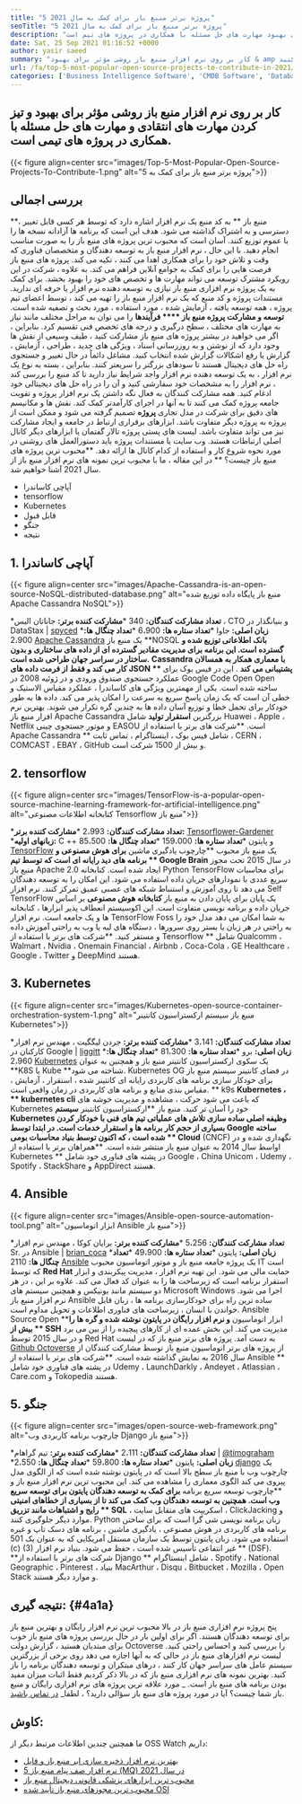 ```yaml
---
title: "5 پروژه برتر منبع باز برای کمک به سال 2021" 
seoTitle: "5 پروژه برتر منبع باز برای کمک به سال 2021" 
description: "مشارکت در پروژه های منبع باز محبوب راهی مؤثر برای بهبود مهارت های حل مسئله با همکاری در پروژه های تیم است." 
date: Sat, 25 Sep 2021 01:16:52 +0000
author: yasir saeed
summary: "کار بر روی نرم افزار منبع باز روشی مؤثر برای بهبود & amp است. با همکاری در پروژه های تیم ، مهارت های تفکر انتقادی و حل مسئله را تیز کنید." 
url: /fa/top-5-most-popular-open-source-projects-to-contribute-in-2021/
categories: ['Business Intelligence Software', 'CMDB Software', 'Database Management Software', 'Deployment Tools', 'Learning Management System', 'Rapid Application Development', 'Software Development']
---
```


## کار بر روی نرم افزار منبع باز روشی مؤثر برای بهبود و تیز کردن مهارت های انتقادی و مهارت های حل مسئله با همکاری در پروژه های تیمی است.

{{< figure align=center src="images/Top-5-Most-Popular-Open-Source-Projects-To-Contribute-1.png" alt="5 پروژه برتر منبع باز برای کمک به">}}


## **بررسی اجمالی**
**منبع باز ** به کد منبع یک نرم افزار اشاره دارد که توسط هر کسی قابل تغییر ، دسترسی و به اشتراک گذاشته می شود. هدف این است که برنامه ها آزادانه نسخه ها را با عموم توزیع کنند. آسان است که محبوب ترین پروژه های منبع باز را به صورت مناسب انجام دهید. با این حال ، نرم افزار منبع باز به توسعه دهندگان و متخصصان فناوری که وقت و تلاش خود را برای همکاری اهدا می کنند ، تکیه می کند. پروژه های منبع باز فرصت هایی را برای کمک به جوامع آنلاین فراهم می کند. به علاوه ، شرکت در این رویکرد مشترک توسعه می تواند مهارت ها و تخصص های خود را بهبود بخشد.
برای کمک به یک پروژه نرم افزاری منبع باز نیازی به توسعه دهنده نرم افزار یا حرفه ای ندارید. مستندات پروژه و کد منبع که یک نرم افزار منبع باز را تهیه می کند ، توسط اعضای تیم پروژه ، همه توسعه یافته ، آزمایش شده ، مورد استفاده ، مورد بحث و تصفیه شده است. **توسعه و مشارکت پروژه منبع باز  ****  فرآیندها**  را می توان به مراحل مختلف مانند نیاز به مهارت های مختلف ، سطح درگیری و درجه های تخصص فنی تقسیم کرد. بنابراین ، اگر می خواهید در بیشتر پروژه های منبع باز مشارکت کنید ، طیف وسیعی از نقش ها وجود دارد که از نوشتن و به روزرسانی اسناد ، ویژگی های جدید ، طراحی ، آزمایش ، گزارش یا رفع اشکالات گزارش شده انتخاب کنید.
مشاغل دائماً در حال تغییر و جستجوی راه حل های دیجیتال هستند تا سودهای بزرگتر را سریعتر کنند. بنابراین ، بسته به نوع یک نرم افزار ، به یک توسعه دهنده نرم افزار واجد شرایط نیاز دارید تا کد منبع را بررسی کند ، نرم افزار را به مشخصات خود سفارشی کنید و آن را در راه حل های دیجیتالی خود ادغام کنید. همه مشارکت کنندگان به فعال نگه داشتن یک نرم افزار پروژه و تقویت جامعه پروژه کمک می کنند تا به آنها در اجرای کارآمدتر کمک کند. نقش ها و مکانیسم های دقیق برای شرکت در مدل تجاری **پروژه**  تصمیم گرفته می شود و ممکن است از پروژه به پروژه دیگر متفاوت باشد. ابزارهای برقراری ارتباط در جامعه و ایجاد مشارکت نیز می تواند متفاوت باشد. لیست های پستی پروژه تالار گفتمان یا ابزارهای دیگر کانال اصلی ارتباطات هستند. وب سایت یا مستندات پروژه باید دستورالعمل های روشنی در مورد نحوه شروع کار و استفاده از کدام کانال ها ارائه دهد.
**محبوب ترین پروژه های منبع باز چیست؟ ** در این مقاله ، ما با محبوب ترین نمونه های نرم افزار منبع باز از سال 2021 آشنا خواهیم شد.
  * آپاچی کاساندرا
  * tensorflow
  * Kubernetes
  * قابل قبول
  * جنگو
  * نتیجه

## 1. آپاچی کاساندرا

{{< figure align=center src="images/Apache-Cassandra-is-an-open-source-NoSQL-distributed-database.png" alt="منبع باز پایگاه داده توزیع شده Apache Cassandra NoSQL">}}

  ***تعداد مشارکت کنندگان:**  340
  ***مشارکت کننده برتر:**  جاناتان الیس ، CTO و بنیانگذار در DataStax | [spyced][1]
  ***زبان اصلی:**  جاوا
  ***تعداد ستاره ها:**  6،900
  ***تعداد چنگال ها:**  2،900
[Apache Cassandra][2] یک منبع باز **NOSQL  **بانک اطلاعاتی توزیع شده و گسترده است. این برنامه برای مدیریت مقادیر گسترده ای از داده های ساختاری و بدون ساختار در سراسر جهان طراحی شده است. Cassandra با معماری همکار به همسالان کار می کند و فقط از فرمت داده های JSON **  پشتیبانی می کند** . این در فیس بوک برای عملکرد جستجوی صندوق ورودی و در ژوئیه 2008 در Google Code Open Open ساخته شده است.
یکی از مهمترین ویژگی های کاساندرا ، عملکرد مقیاس الاستیک و خطی آن است که یک زمان پاسخ سریع به سرعت را امکان پذیر می کند. داده ها به طور خودکار برای تحمل خطا و توزیع آسان داده ها به چندین گره تکرار می شوند. بهترین نرم افزار منبع باز Apache Cassandra بزرگترین **استقرار تولید**  شامل Huawei ، Apple ، Netflix و موتور جستجوی چینی EASOU است.
**شرکت های برتر با استفاده از Apache Cassandra ** شامل فیس بوک ، اینستاگرام ، تماس ثابت ، CERN ، COMCAST ، EBAY ، GitHub و بیش از 1500 شرکت است.

## 2. tensorflow

{{< figure align=center src="images/TensorFlow-is-a-popular-open-source-machine-learning-framework-for-artificial-intelligence.png" alt="کتابخانه اطلاعات مصنوعی Tensorflow منبع باز">}}

  ***تعداد مشارکت کنندگان:**  2،993
  ***مشارکت کننده برتر:**  [Tensorflower-Gardener][3]
  ***زبانهای اولیه:**  C ++ و پایتون
  ***تعداد ستاره ها:**  159،000
  ***تعداد چنگال ها:**  85،500
[TensorFlow][4] یک منبع باز محبوب **چارچوب یادگیری ماشین  **برای هوش مصنوعی و برنامه های دید رایانه ای است که توسط تیم **  Google Brain**  در سال 2015 تحت مجوز منبع باز Apache 2.0 ایجاد شده است. کتابخانه Python TensorFlow برای محاسبات سریع عددی با نمودارهای جریان داده استفاده می شود. این امکان را به توسعه دهندگان می دهد تا روی آموزش و استنباط شبکه های عصبی عمیق تمرکز کنند.
نرم افزار Self TensorFlow یک پایان برای پایان دادن به منبع باز **کتابخانه هوش مصنوعی**  بر اساس جریان داده و برنامه نویسی متفاوت است. این اکوسیستم انعطاف پذیر ابزارها ، کتابخانه ها و یک جامعه است. نرم افزار TensorFlow Foss به شما امکان می دهد مدل خود را به راحتی در هر زبان یا بستر روی سرورها ، دستگاه های لبه یا وب به راحتی آموزش داده و مستقر کنید.
**شرکت های برتر با استفاده از Tensorflow ** شامل Qualcomm ، Walmart ، Nvidia ، Onemain Financial ، Airbnb ، Coca-Cola ، GE Healthcare ، Google ، Twitter و DeepMind هستند.

## 3. Kubernetes

{{< figure align=center src="images/Kubernetes-open-source-container-orchestration-system-1.png" alt="منبع باز سیستم ارکستراسیون کانتینر Kubernetes">}}

  ***تعداد مشارکت کنندگان:**  3،141
  ***مشارکت کننده برتر:**  جردن لیگگیت ، مهندس نرم افزار کارکنان در Google | [liggitt][5]
  ***زبان اصلی:**  برو
  ***تعداد ستاره ها:**  81،300
  ***تعداد چنگال ها:**  2،960
[Kubernetes][6] یک سکوی ارکستراسیون کانتینر منبع باز و همچنین به عنوان **K8S یا Kube  **شناخته می شود. Kubernetes OG در فضای کانتینر سیستم منبع باز برای خودکار سازی برنامه های کاربردی رایانه ای کانتینر شده ، استقرار ، آزمایش ، مقیاس بندی منابع و برنامه های کاربردی در زمان واقعی است. **  k9s  **Kubernetes ، **  kubernetes cli**  که باعث می شود حرکت ، مشاهده و مدیریت خوشه های Kubernetes خود را آسان تر کنید.
منبع باز **ارکستراسیون کانتینر  **سیستم Kubernetes وظیفه اصلی ساده سازی تلاش های عملیاتی تیم های فنی با خودکار کردن بسیاری از حجم کار برنامه ها و استقرار خدمات است. در ابتدا توسط Google ساخته شده است ، که اکنون توسط بنیاد محاسبات بومی **  Cloud**  (CNCF) نگهداری شده و در اواسط سال 2014 به عنوان منبع باز منتشر شده است.
**همراهان برتر با استفاده از Kubernetes ** در پشته های فناوری خود شامل Google ، China Unicom ، Udemy ، Spotify ، StackShare و AppDirect هستند.

## 4. Ansible

{{< figure align=center src="images/Ansible-open-source-automation-tool.png" alt="ابزار اتوماسیون Ansible منبع باز">}}

  ***تعداد مشارکت کنندگان:**  5،256
  ***مشارکت کننده برتر:**  برایان کوکا ، مهندس نرم افزار Sr. در Ansible | [brian_coca][7]
  ***زبان اصلی:**  پایتون
  ***تعداد ستاره ها:**  49،900
  ***تعداد چنگال ها:**  2110
[Ansible][8] یک پروژه جامعه منبع باز و موتور اتوماسیون محبوب IT است که توسط **Red Hat**  حمایت مالی می شود. این تهیه نرم افزار ، مدیریت پیکربندی و ابزار استقرار برنامه است که زیرساخت ها را به عنوان کد فعال می کند. علاوه بر این ، در هر دو سیستم مانند یونیکس و همچنین سیستم های Microsoft Windows اجرا می شود. نرم افزار منبع باز Ansible ساده ترین راه برای خودکارسازی برنامه ها ، زبان قابل خواندن با انسان ، زیرساخت های فناوری اطلاعات و تحویل مداوم است.
Ansible Source Open **ابزار اتوماسیون  **و نرم افزار رایگان در پایتون نوشته شده و گره ها را بیش از **  SSH**  مدیریت می کند. این بخش عمده ای از کارهای پیچیده را از بین می برد و در سال 2015 توسط Red Hat به دست آمد. پروژه های برتر منبع باز که در لیست [Github Octoverse][9] از پروژه های برتر اتوماسیون منبع باز توسط مشارکت کنندگان از سال 2016 به نمایش گذاشته شده است.
**شرکت های برتر با استفاده از Ansible ** در پشته های فناوری خود شامل Udemy ، LaunchDarkly ، Andeyet ، Atlassian ، Care.com و Tokopedia هستند.

## 5. جنگو

{{< figure align=center src="images/open-source-web-framework.png" alt="چارچوب برنامه کاربردی وب Django منبع باز">}}

  ***تعداد مشارکت کنندگان:**  2،111
  ***مشارکت کننده برتر:**  تیم گراهام | [@timograham][10]
  ***زبان اصلی:**  پایتون
  ***تعداد ستاره ها:**  59،800
  ***تعداد چنگال ها:**  2،550
[django][11] یک چارچوب وب با منبع باز سطح بالا است که در پایتون نوشته شده است که از الگوی مدل پیروی می کند الگوی معماری را مشاهده می کند. این محبوب ترین نرم افزار منبع باز و **چارچوب توسعه سریع برنامه  **برای کمک به توسعه دهندگان پایتون برای توسعه سریع وب است. همچنین به توسعه دهندگان وب کمک می کند تا از بسیاری از خطاهای امنیتی رایج و اشتباهات مانند تزریق **  SQL**  ، اسکریپت های متقابل سایت ، ClickJacking و موارد دیگر جلوگیری کنند.
Python زبان برنامه نویسی شی گرا است که برای ساختن برنامه های کاربردی در هوش مصنوعی ، یادگیری ماشین ، برنامه های دسک تاپ و غیره استفاده می شود. زبان پایتون توسط یک سازمان مستقل آمریکایی که به عنوان یک 501 (c) (3) غیر انتفاعی تأسیس شده است ، حفظ می شود. بنیاد نرم افزار ** (DSF).
**شرکت های برتر با استفاده از Django ** شامل اینستاگرام ، Spotify ، National Geographic ، Pinterest ، بنیاد MacArthur ، Disqu ، Bitbucket ، Mozilla ، Open Stack و موارد دیگر هستند.

## **نتیجه گیری:**    {#4a1a}
پنج پروژه نرم افزاری منبع باز در بالا محبوب ترین نرم افزار رایگان و بهترین منبع باز برای توسعه دهندگان هستند. اگر برای اولین بار در حال بررسی پروژه های منبع باز خوب برای مبتدیان هستید ، گزارش دولت Octoverse را بررسی کنید و احساس راحتی کنید. لیست نرم افزارهای منبع باز در حالی که به آنها اجازه می دهد روی برخی از بزرگترین سیستم عامل های سراسر جهان کار کنند ، درهای مبتکران و توسعه دهندگان برنامه را باز کنید. بهترین نمونه های نرم افزاری منبع باز که در بالا ذکر کردیم فقط اثبات میزان مفید بودن برنامه های منبع باز است.
_ مورد علاقه ترین پروژه های نرم افزاری رایگان و منبع باز شما چیست؟ آیا در مورد پروژه های منبع باز سؤالی دارید؟ ، لطفا_ [در تماس باشید][12].

## کاوش:
ما همچنین چندین اطلاعات مرتبط دیگر از OSS Watch داریم:
  * [بهترین نرم افزار ذخیره سازی ابر منبع باز و فایل][13]
  * [5 نرم افزار صف پیام منبع باز (MQ) در سال 2021][14]
  * [محبوب ترین ابزارهای پزشکی قانونی دیجیتال منبع باز][15]
  * [محبوب ترین مجوزهای منبع باز تأیید شده OSI][16]

  
[1]: https://twitter.com/spyced?lang=en
[2]: https://cassandra.apache.org/
[3]: https://github.com/tensorflower-gardener
[4]: https://www.tensorflow.org/
[5]: https://twitter.com/liggitt?lang=en
[6]: https://kubernetes.io/
[7]: https://twitter.com/brian_coca?lang=en
[8]: https://www.ansible.com/
[9]: https://octoverse.github.com/#top-and-trending-projects
[10]: https://twitter.com/timograham?lang=en
[11]: https://www.djangoproject.com/
[12]: mailto:yasir.saeed@aspose.com
[13]: https://products.containerize.com/backup-and-sync/
[14]: https://blog.containerize.com/message-queue-software/top-5-open-source-message-queue-software-in-2021/
[15]: https://blog.containerize.com/digital-forensic-tools/top-5-open-source-digital-forensic-tools-in-2021/
[16]: https://blog.containerize.com/licenses-standards/top-5-most-popular-osi-approved-open-source-licenses-of-2021/

